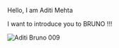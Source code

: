 
Hello, I am Aditi Mehta

I want to introduce you to BRUNO !!!

![Aditi   Bruno 009](https://user-images.githubusercontent.com/8922659/127244338-8c7a933f-2245-4289-90f2-38071f10ee04.jpg)

